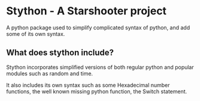 # Stython - A Starshooter project

A python package used to simplify complicated syntax of python, and add some of its own syntax.
## What does stython include?
Stython incorporates simplified versions of both regular python and popular modules such as random and time.  

It also includes its own syntax such as some Hexadecimal number functions, the well known missing python function, the Switch statement.
